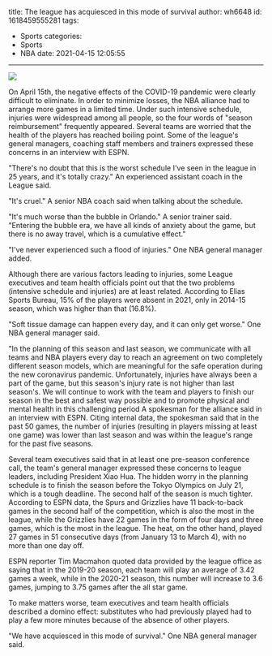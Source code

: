 title: The league has acquiesced in this mode of survival
author: wh6648
id: 1618459555281
tags: 
- Sports
categories: 
- Sports
- NBA
date: 2021-04-15 12:05:55
---
![](https://p7.itc.cn/q_70/images01/20210415/c1b003efb87d4b3ba4c98b179a9c7b38.jpeg)


On April 15th, the negative effects of the COVID-19 pandemic were clearly difficult to eliminate. In order to minimize losses, the NBA alliance had to arrange more games in a limited time. Under such intensive schedule, injuries were widespread among all people, so the four words of "season reimbursement" frequently appeared. Several teams are worried that the health of the players has reached boiling point. Some of the league's general managers, coaching staff members and trainers expressed these concerns in an interview with ESPN.

"There's no doubt that this is the worst schedule I've seen in the league in 25 years, and it's totally crazy." An experienced assistant coach in the League said.

"It's cruel." A senior NBA coach said when talking about the schedule.

"It's much worse than the bubble in Orlando." A senior trainer said. "Entering the bubble era, we have all kinds of anxiety about the game, but there is no away travel, which is a cumulative effect."

"I've never experienced such a flood of injuries." One NBA general manager added.

Although there are various factors leading to injuries, some League executives and team health officials point out that the two problems (intensive schedule and injuries) are at least related. According to Elias Sports Bureau, 15% of the players were absent in 2021, only in 2014-15 season, which was higher than that (16.8%).

"Soft tissue damage can happen every day, and it can only get worse." One NBA general manager said.

"In the planning of this season and last season, we communicate with all teams and NBA players every day to reach an agreement on two completely different season models, which are meaningful for the safe operation during the new coronavirus pandemic. Unfortunately, injuries have always been a part of the game, but this season's injury rate is not higher than last season's. We will continue to work with the team and players to finish our season in the best and safest way possible and to promote physical and mental health in this challenging period A spokesman for the alliance said in an interview with ESPN. Citing internal data, the spokesman said that in the past 50 games, the number of injuries (resulting in players missing at least one game) was lower than last season and was within the league's range for the past five seasons.

Several team executives said that in at least one pre-season conference call, the team's general manager expressed these concerns to league leaders, including President Xiao Hua. The hidden worry in the planning schedule is to finish the season before the Tokyo Olympics on July 21, which is a tough deadline. The second half of the season is much tighter. According to ESPN data, the Spurs and Grizzlies have 11 back-to-back games in the second half of the competition, which is also the most in the league, while the Grizzlies have 22 games in the form of four days and three games, which is the most in the league. The heat, on the other hand, played 27 games in 51 consecutive days (from January 13 to March 4), with no more than one day off.

ESPN reporter Tim Macmahon quoted data provided by the league office as saying that in the 2019-20 season, each team will play an average of 3.42 games a week, while in the 2020-21 season, this number will increase to 3.6 games, jumping to 3.75 games after the all star game.

To make matters worse, team executives and team health officials described a domino effect: substitutes who had previously played had to play a few more minutes because of the absence of other players.

"We have acquiesced in this mode of survival." One NBA general manager said.

